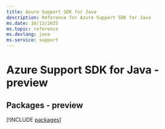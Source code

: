```yaml
---
title: Azure Support SDK for Java
description: Reference for Azure Support SDK for Java
ms.date: 10/13/2025
ms.topic: reference
ms.devlang: java
ms.service: support
---
```

# Azure Support SDK for Java - preview
## Packages - preview
[!INCLUDE [packages](support-index.md)]